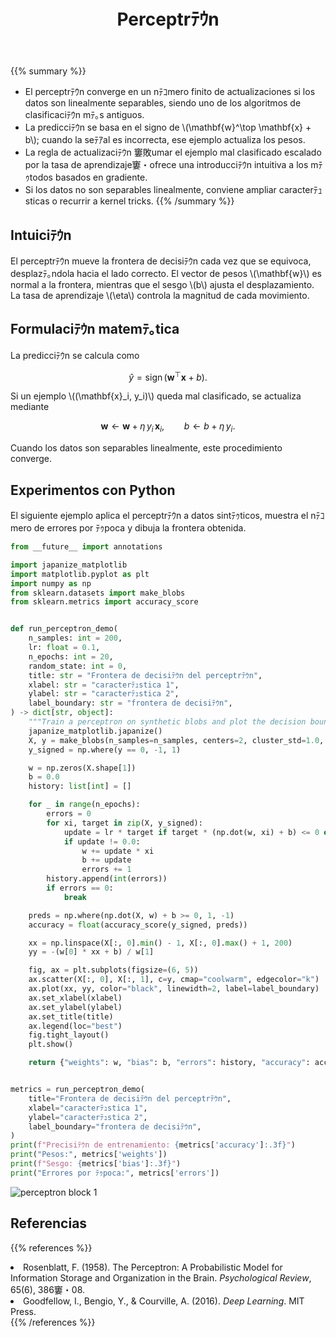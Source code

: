 ﻿---
title: "Perceptrﾃｳn"
pre: "2.2.3 "
weight: 3
title_suffix: "El clasificador lineal mﾃ｡s simple"
---

{{% summary %}}
- El perceptrﾃｳn converge en un nﾃｺmero finito de actualizaciones si los datos son linealmente separables, siendo uno de los algoritmos de clasificaciﾃｳn mﾃ｡s antiguos.
- La predicciﾃｳn se basa en el signo de \\(\mathbf{w}^\top \mathbf{x} + b\\); cuando la seﾃｱal es incorrecta, ese ejemplo actualiza los pesos.
- La regla de actualizaciﾃｳn 窶敗umar el ejemplo mal clasificado escalado por la tasa de aprendizaje窶・ofrece una introducciﾃｳn intuitiva a los mﾃｩtodos basados en gradiente.
- Si los datos no son separables linealmente, conviene ampliar caracterﾃｭsticas o recurrir a kernel tricks.
{{% /summary %}}

## Intuiciﾃｳn
El perceptrﾃｳn mueve la frontera de decisiﾃｳn cada vez que se equivoca, desplazﾃ｡ndola hacia el lado correcto. El vector de pesos \\(\mathbf{w}\\) es normal a la frontera, mientras que el sesgo \\(b\\) ajusta el desplazamiento. La tasa de aprendizaje \\(\eta\\) controla la magnitud de cada movimiento.

## Formulaciﾃｳn matemﾃ｡tica
La predicciﾃｳn se calcula como

$$
\hat{y} = \operatorname{sign}(\mathbf{w}^\top \mathbf{x} + b).
$$

Si un ejemplo \\((\mathbf{x}_i, y_i)\\) queda mal clasificado, se actualiza mediante

$$
\mathbf{w} \leftarrow \mathbf{w} + \eta\, y_i\, \mathbf{x}_i,\qquad
b \leftarrow b + \eta\, y_i.
$$

Cuando los datos son separables linealmente, este procedimiento converge.

## Experimentos con Python
El siguiente ejemplo aplica el perceptrﾃｳn a datos sintﾃｩticos, muestra el nﾃｺmero de errores por ﾃｩpoca y dibuja la frontera obtenida.

```python
from __future__ import annotations

import japanize_matplotlib
import matplotlib.pyplot as plt
import numpy as np
from sklearn.datasets import make_blobs
from sklearn.metrics import accuracy_score


def run_perceptron_demo(
    n_samples: int = 200,
    lr: float = 0.1,
    n_epochs: int = 20,
    random_state: int = 0,
    title: str = "Frontera de decisiﾃｳn del perceptrﾃｳn",
    xlabel: str = "caracterﾃｭstica 1",
    ylabel: str = "caracterﾃｭstica 2",
    label_boundary: str = "frontera de decisiﾃｳn",
) -> dict[str, object]:
    """Train a perceptron on synthetic blobs and plot the decision boundary."""
    japanize_matplotlib.japanize()
    X, y = make_blobs(n_samples=n_samples, centers=2, cluster_std=1.0, random_state=random_state)
    y_signed = np.where(y == 0, -1, 1)

    w = np.zeros(X.shape[1])
    b = 0.0
    history: list[int] = []

    for _ in range(n_epochs):
        errors = 0
        for xi, target in zip(X, y_signed):
            update = lr * target if target * (np.dot(w, xi) + b) <= 0 else 0.0
            if update != 0.0:
                w += update * xi
                b += update
                errors += 1
        history.append(int(errors))
        if errors == 0:
            break

    preds = np.where(np.dot(X, w) + b >= 0, 1, -1)
    accuracy = float(accuracy_score(y_signed, preds))

    xx = np.linspace(X[:, 0].min() - 1, X[:, 0].max() + 1, 200)
    yy = -(w[0] * xx + b) / w[1]

    fig, ax = plt.subplots(figsize=(6, 5))
    ax.scatter(X[:, 0], X[:, 1], c=y, cmap="coolwarm", edgecolor="k")
    ax.plot(xx, yy, color="black", linewidth=2, label=label_boundary)
    ax.set_xlabel(xlabel)
    ax.set_ylabel(ylabel)
    ax.set_title(title)
    ax.legend(loc="best")
    fig.tight_layout()
    plt.show()

    return {"weights": w, "bias": b, "errors": history, "accuracy": accuracy}


metrics = run_perceptron_demo(
    title="Frontera de decisiﾃｳn del perceptrﾃｳn",
    xlabel="caracterﾃｭstica 1",
    ylabel="caracterﾃｭstica 2",
    label_boundary="frontera de decisiﾃｳn",
)
print(f"Precisiﾃｳn de entrenamiento: {metrics['accuracy']:.3f}")
print("Pesos:", metrics['weights'])
print(f"Sesgo: {metrics['bias']:.3f}")
print("Errores por ﾃｩpoca:", metrics['errors'])

```


![perceptron block 1](/images/basic/classification/perceptron_block01_es.png)

## Referencias
{{% references %}}
<li>Rosenblatt, F. (1958). The Perceptron: A Probabilistic Model for Information Storage and Organization in the Brain. <i>Psychological Review</i>, 65(6), 386窶・08.</li>
<li>Goodfellow, I., Bengio, Y., &amp; Courville, A. (2016). <i>Deep Learning</i>. MIT Press.</li>
{{% /references %}}

